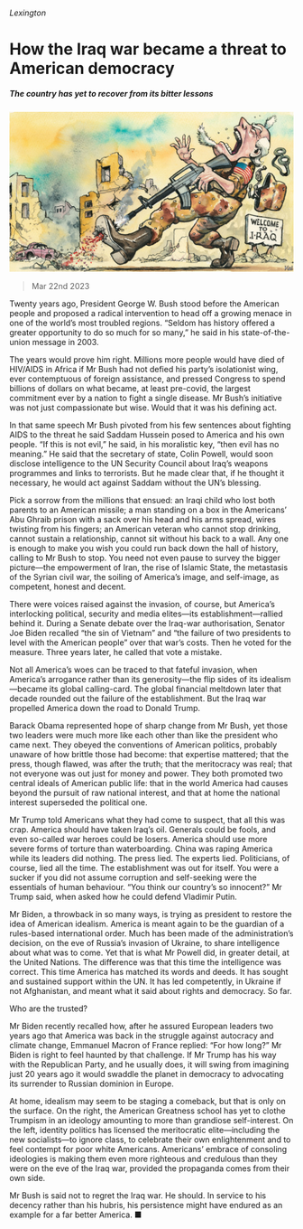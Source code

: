 ###### Lexington

# How the Iraq war became a threat to American democracy 

##### The country has yet to recover from its bitter lessons 

![image](images/20230325_USD000.jpg) 

> Mar 22nd 2023 

Twenty years ago, President George W. Bush stood before the American people and proposed a radical intervention to head off a growing menace in one of the world’s most troubled regions. “Seldom has history offered a greater opportunity to do so much for so many,” he said in his state-of-the-union message in 2003. 

The years would prove him right. Millions more people would have died of HIV/AIDS in Africa if Mr Bush had not defied his party’s isolationist wing, ever contemptuous of foreign assistance, and pressed Congress to spend billions of dollars on what became, at least pre-covid, the largest commitment ever by a nation to fight a single disease. Mr Bush’s initiative was not just compassionate but wise. Would that it was his defining act. 

In that same speech Mr Bush pivoted from his few sentences about fighting AIDS to the threat he said Saddam Hussein posed to America and his own people. “If this is not evil,” he said, in his moralistic key, “then evil has no meaning.” He said that the secretary of state, Colin Powell, would soon disclose intelligence to the UN Security Council about Iraq’s weapons programmes and links to terrorists. But he made clear that, if he thought it necessary, he would act against Saddam without the UN’s blessing. 

Pick a sorrow from the millions that ensued: an Iraqi child who lost both parents to an American missile; a man standing on a box in the Americans’ Abu Ghraib prison with a sack over his head and his arms spread, wires twisting from his fingers; an American veteran who cannot stop drinking, cannot sustain a relationship, cannot sit without his back to a wall. Any one is enough to make you wish you could run back down the hall of history, calling to Mr Bush to stop. You need not even pause to survey the bigger picture—the empowerment of Iran, the rise of Islamic State, the metastasis of the Syrian civil war, the soiling of America’s image, and self-image, as competent, honest and decent.

There were voices raised against the invasion, of course, but America’s interlocking political, security and media elites—its establishment—rallied behind it. During a Senate debate over the Iraq-war authorisation, Senator Joe Biden recalled “the sin of Vietnam” and “the failure of two presidents to level with the American people” over that war’s costs. Then he voted for the measure. Three years later, he called that vote a mistake.

Not all America’s woes can be traced to that fateful invasion, when America’s arrogance rather than its generosity—the flip sides of its idealism—became its global calling-card. The global financial meltdown later that decade rounded out the failure of the establishment. But the Iraq war propelled America down the road to Donald Trump.

Barack Obama represented hope of sharp change from Mr Bush, yet those two leaders were much more like each other than like the president who came next. They obeyed the conventions of American politics, probably unaware of how brittle those had become: that expertise mattered; that the press, though flawed, was after the truth; that the meritocracy was real; that not everyone was out just for money and power. They both promoted two central ideals of American public life: that in the world America had causes beyond the pursuit of raw national interest, and that at home the national interest superseded the political one.

Mr Trump told Americans what they had come to suspect, that all this was crap. America should have taken Iraq’s oil. Generals could be fools, and even so-called war heroes could be losers. America should use more severe forms of torture than waterboarding. China was raping America while its leaders did nothing. The press lied. The experts lied. Politicians, of course, lied all the time. The establishment was out for itself. You were a sucker if you did not assume corruption and self-seeking were the essentials of human behaviour. “You think our country’s so innocent?” Mr Trump said, when asked how he could defend Vladimir Putin.

Mr Biden, a throwback in so many ways, is trying as president to restore the idea of American idealism. America is meant again to be the guardian of a rules-based international order. Much has been made of the administration’s decision, on the eve of Russia’s invasion of Ukraine, to share intelligence about what was to come. Yet that is what Mr Powell did, in greater detail, at the United Nations. The difference was that this time the intelligence was correct. This time America has matched its words and deeds. It has sought and sustained support within the UN. It has led competently, in Ukraine if not Afghanistan, and meant what it said about rights and democracy. So far. 

Who are the trusted?

Mr Biden recently recalled how, after he assured European leaders two years ago that America was back in the struggle against autocracy and climate change, Emmanuel Macron of France replied: “For how long?” Mr Biden is right to feel haunted by that challenge. If Mr Trump has his way with the Republican Party, and he usually does, it will swing from imagining just 20 years ago it would swaddle the planet in democracy to advocating its surrender to Russian dominion in Europe.

At home, idealism may seem to be staging a comeback, but that is only on the surface. On the right, the American Greatness school has yet to clothe Trumpism in an ideology amounting to more than grandiose self-interest. On the left, identity politics has licensed the meritocratic elite—including the new socialists—to ignore class, to celebrate their own enlightenment and to feel contempt for poor white Americans. Americans’ embrace of consoling ideologies is making them even more righteous and credulous than they were on the eve of the Iraq war, provided the propaganda comes from their own side. 

Mr Bush is said not to regret the Iraq war. He should. In service to his decency rather than his hubris, his persistence might have endured as an example for a far better America. ■






